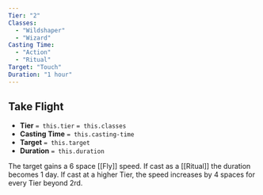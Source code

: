 ```yaml
---
Tier: "2"
Classes:
  - "Wildshaper"
  - "Wizard"
Casting Time:
  - "Action"
  - "Ritual"
Target: "Touch"
Duration: "1 hour"
---
```

## Take Flight
- **Tier** `= this.tier` `= this.classes`
- **Casting Time** `= this.casting-time`
- **Target** `= this.target`
- **Duration** `= this.duration`


The target gains a 6 space [[Fly]] speed. If cast as a [[Ritual]] the duration becomes 1 day. If cast at a higher Tier, the speed increases by 4 spaces for every Tier beyond 2rd.